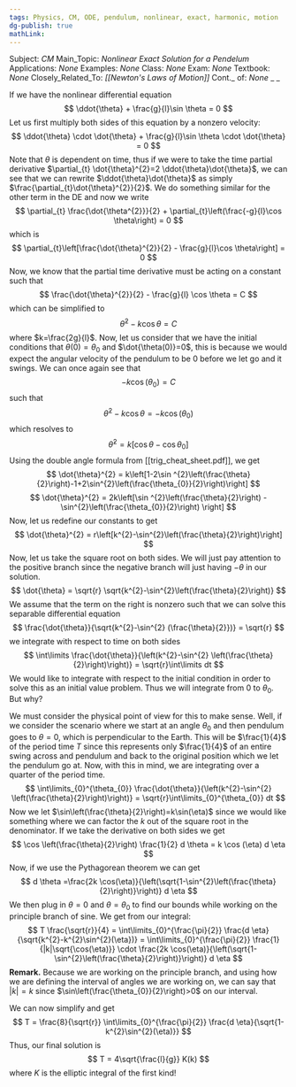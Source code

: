 ```yaml
---
tags: Physics, CM, ODE, pendulum, nonlinear, exact, harmonic, motion
dg-publish: true
mathLink: 
---
```

Subject: _CM_
Main\_Topic: _Nonlinear Exact Solution for a Pendelum_
Applications: _None_
Examples: _None_
Class: _None_
Exam: _None_
Textbook: _None_
Closely\_Related\_To: _[[Newton's Laws of Motion]]_
Cont.\_ of: _None_ 
_
_

If we have the nonlinear differential equation 
$$
\ddot{\theta} + \frac{g}{l}\sin \theta = 0
$$
Let us first multiply both sides of this equation by a nonzero velocity:
$$
\ddot{\theta} \cdot \dot{\theta} + \frac{g}{l}\sin \theta \cdot \dot{\theta} = 0
$$
Note that $\theta$ is dependent on time, thus if we were to take the time partial derivative $\partial_{t} \dot{\theta}^{2}=2 \ddot{\theta}\dot{\theta}$, we can see that we can rewrite $\ddot{\theta}\dot{\theta}$ as simply $\frac{\partial_{t}\dot{\theta}^{2}}{2}$. We do something similar for the other term in the DE and now we write 
$$
\partial_{t} \frac{\dot{\theta^{2}}}{2} + \partial_{t}\left(\frac{-g}{l}\cos \theta\right) = 0
$$
which is 
$$
\partial_{t}\left[\frac{\dot{\theta}^{2}}{2} - \frac{g}{l}\cos \theta\right] = 0
$$
Now, we know that the partial time derivative must be acting on a constant such that 
$$
\frac{\dot{\theta}^{2}}{2} - \frac{g}{l} \cos \theta = C
$$
which can be simplified to 
$$
\dot{\theta}^{2} - k \cos \theta = C
$$
where $k=\frac{2g}{l}$. Now, let us consider that we have the initial conditions that $\theta(0)=\theta_{0}$ and $\dot{\theta(0)}=0$, this is because we would expect the angular velocity of the pendulum to be $0$ before we let go and it swings. We can once again see that 
$$
-k\cos(\theta_{0}) = C
$$
such that 
$$
\dot{\theta}^{2} - k\cos \theta = -k \cos (\theta_{0})
$$
which resolves to 
$$
\dot{\theta}^{2} = k[\cos \theta - \cos  \theta_{0}]
$$
Using the double angle formula from [[trig_cheat_sheet.pdf]], we get 
$$
\dot{\theta}^{2} = k\left[1-2\sin ^{2}\left(\frac{\theta}{2}\right)-1+2\sin^{2}\left(\frac{\theta_{0}}{2}\right)\right]
$$
$$
\dot{\theta}^{2} = 2k\left[\sin ^{2}\left(\frac{\theta}{2}\right) -\sin^{2}\left(\frac{\theta_{0}}{2}\right) \right]
$$
Now, let us redefine our constants to get 
$$
\dot{\theta}^{2} = r\left[k^{2}-\sin^{2}\left(\frac{\theta}{2}\right)\right]
$$
Now, let us take the square root on both sides. We will just pay attention to the positive branch since the negative branch will just having $-\theta$ in our solution.
$$
\dot{\theta} = \sqrt{r} \sqrt{k^{2}-\sin^{2}\left(\frac{\theta}{2}\right)}
$$
We assume that the term on the right is nonzero such that we can solve this separable differential equation
$$
\frac{\dot{\theta}}{\sqrt{k^{2}-\sin^{2} (\frac{\theta}{2}})}  = \sqrt{r}
$$
we integrate with respect to time on both sides 
$$
\int\limits \frac{\dot{\theta}}{\left(k^{2}-\sin^{2} \left(\frac{\theta}{2}\right)\right)} = \sqrt{r}\int\limits dt
$$
We would like to integrate with respect to the initial condition in order to solve this as an initial value problem. Thus we will integrate from $0$ to $\theta_{0}$. But why? 

We must consider the physical point of view for this to make sense. Well, if we consider the scenario where we start at an angle $\theta_{0}$ and then pendulum goes to $\theta=0$, which is perpendicular to the Earth. This will be $\frac{1}{4}$ of the period time $T$ since this represents only $\frac{1}{4}$ of an entire swing across and pendulum and back to the original position which we let the pendulum go at. Now, with this in mind, we are integrating over a quarter of the period time.
$$
\int\limits_{0}^{\theta_{0}} \frac{\dot{\theta}}{\left(k^{2}-\sin^{2} \left(\frac{\theta}{2}\right)\right)} = \sqrt{r}\int\limits_{0}^{\theta_{0}} dt
$$
Now we let $\sin\left(\frac{\theta}{2}\right)=k\sin(\eta)$ since we would like something where we can factor the $k$ out of the square root in the denominator. If we take the derivative on both sides we get 
$$
\cos \left(\frac{\theta}{2}\right) \frac{1}{2} d \theta = k \cos (\eta) d \eta
$$
Now, if we use the Pythagorean theorem we can get 
$$
d \theta =\frac{2k \cos(\eta)}{\left(\sqrt{1-\sin^{2}\left(\frac{\theta}{2}\right)}\right)} d \eta
$$
We then plug in $\theta=0$ and $\theta=\theta_{0}$ to find our bounds while working on the principle branch of sine. We get from our integral:
$$
T \frac{\sqrt{r}}{4} = \int\limits_{0}^{\frac{\pi}{2}} \frac{d \eta}{\sqrt{k^{2}-k^{2}\sin^{2}(\eta})} = \int\limits_{0}^{\frac{\pi}{2}} \frac{1}{|k|\sqrt{\cos(\eta)}} \cdot \frac{2k \cos(\eta)}{\left(\sqrt{1-\sin^{2}\left(\frac{\theta}{2}\right)}\right)} d \eta
$$
**Remark.**  Because we are working on the principle branch, and using how we are defining the interval of angles we are working on, we can say that $|k|=k$ since $\sin\left(\frac{\theta_{0}}{2}\right)>0$ on our interval. 

We can now simplify and get 
$$
T = \frac{8}{\sqrt{r}} \int\limits_{0}^{\frac{\pi}{2}} \frac{d \eta}{\sqrt{1-k^{2}\sin^{2}(\eta)}}
$$
Thus, our final solution is 
$$
T = 4\sqrt{\frac{l}{g}} K(k)
$$
where $K$ is the elliptic integral of the first kind!
